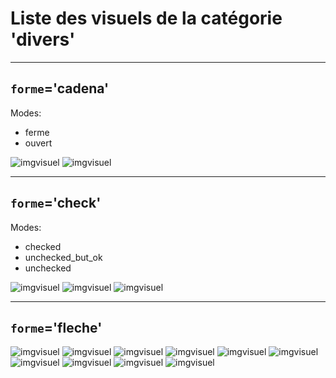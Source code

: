
# Liste des visuels de la catégorie 'divers'

---
## `forme`='cadena'

Modes:

* ferme
* ouvert

![imgvisuel](https://svn.abls-habitat.fr/repo/Watchdog/prod/Watchdogd/IHM/img/cadena_ferme.png)
![imgvisuel](https://svn.abls-habitat.fr/repo/Watchdog/prod/Watchdogd/IHM/img/cadena_ouvert.png)

---
## `forme`='check'

Modes:

* checked
* unchecked_but_ok
* unchecked

![imgvisuel](https://svn.abls-habitat.fr/repo/Watchdog/prod/Watchdogd/IHM/img/check_checked.png)
![imgvisuel](https://svn.abls-habitat.fr/repo/Watchdog/prod/Watchdogd/IHM/img/check_unchecked_but_ok.png)
![imgvisuel](https://svn.abls-habitat.fr/repo/Watchdog/prod/Watchdogd/IHM/img/check_unchecked.png)

---
## `forme`='fleche'

![imgvisuel](https://svn.abls-habitat.fr/repo/Watchdog/prod/Watchdogd/IHM/img/fleche_white.png)
![imgvisuel](https://svn.abls-habitat.fr/repo/Watchdog/prod/Watchdogd/IHM/img/fleche_lightblue.png)
![imgvisuel](https://svn.abls-habitat.fr/repo/Watchdog/prod/Watchdogd/IHM/img/fleche_blue.png)
![imgvisuel](https://svn.abls-habitat.fr/repo/Watchdog/prod/Watchdogd/IHM/img/fleche_darkgreen.png)
![imgvisuel](https://svn.abls-habitat.fr/repo/Watchdog/prod/Watchdogd/IHM/img/fleche_gray.png)
![imgvisuel](https://svn.abls-habitat.fr/repo/Watchdog/prod/Watchdogd/IHM/img/fleche_green.png)
![imgvisuel](https://svn.abls-habitat.fr/repo/Watchdog/prod/Watchdogd/IHM/img/fleche_orange.png)
![imgvisuel](https://svn.abls-habitat.fr/repo/Watchdog/prod/Watchdogd/IHM/img/fleche_red.png)
![imgvisuel](https://svn.abls-habitat.fr/repo/Watchdog/prod/Watchdogd/IHM/img/fleche_yellow.png)
![imgvisuel](https://svn.abls-habitat.fr/repo/Watchdog/prod/Watchdogd/IHM/img/fleche_black.png)

